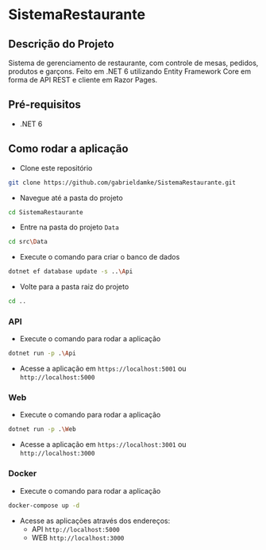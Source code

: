 # SistemaRestaurante

## Descrição do Projeto

Sistema de gerenciamento de restaurante, com controle de mesas, pedidos, produtos e garçons.
Feito em .NET 6 utilizando Entity Framework Core em forma de API REST e cliente em Razor Pages.

## Pré-requisitos

- .NET 6

## Como rodar a aplicação

- Clone este repositório
```bash
git clone https://github.com/gabrieldamke/SistemaRestaurante.git
```

- Navegue até a pasta do projeto
```bash
cd SistemaRestaurante
```

- Entre na pasta do projeto `Data`
```bash
cd src\Data
```

- Execute o comando para criar o banco de dados
```bash
dotnet ef database update -s ..\Api
```

- Volte para a pasta raiz do projeto
```bash
cd ..
```

### API

- Execute o comando para rodar a aplicação
```bash
dotnet run -p .\Api
```

- Acesse a aplicação em `https://localhost:5001` ou `http://localhost:5000`

### Web

- Execute o comando para rodar a aplicação
```bash
dotnet run -p .\Web
```

- Acesse a aplicação em `https://localhost:3001` ou `http://localhost:3000`

### Docker

- Execute o comando para rodar a aplicação
```bash
docker-compose up -d
```

- Acesse as aplicações através dos endereços:
  - API `http://localhost:5000`
  - WEB `http://localhost:3000`